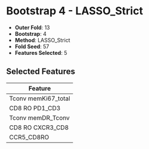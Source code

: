 # Bootstrap 4 - LASSO_Strict

- **Outer Fold**: 13
- **Bootstrap**: 4
- **Method**: LASSO_Strict
- **Fold Seed**: 57
- **Features Selected**: 5

## Selected Features

| Feature |
|---------|
| Tconv memKi67_total |
| CD8 RO PD1_CD3 |
| Tconv memDR_Tconv |
| CD8 RO CXCR3_CD8 |
| CCR5_CD8RO |
